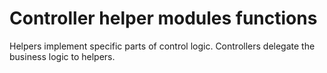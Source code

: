 # Controller helper modules functions

Helpers implement specific parts of control logic.
Controllers delegate the business logic to helpers.